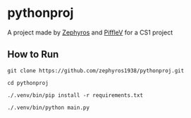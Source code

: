 # pythonproj

A project made by [Zephyros](https://github.com/Zephyros1938) and [PiffleV](https://github.com/PiffleV) for a CS1 project

## How to Run
```
git clone https://github.com/zephyros1938/pythonproj.git

cd pythonproj

./.venv/bin/pip install -r requirements.txt

./.venv/bin/python main.py
```
